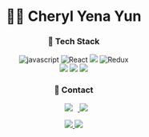 <div align="center">
    
# 🐱‍💻 Cheryl Yena Yun 

### 🧶 Tech Stack
![javascript](https://img.shields.io/badge/-JavaScript-F7E01C?&logo=JavaScript&logoColor=white)
![React](https://img.shields.io/badge/-React-61DAFB?&logo=react&logoColor=white)
<img src="https://img.shields.io/badge/TypeScript-3178C6?style=flat-square&logo=TypeScript&logoColor=white"/> 
![Redux](https://img.shields.io/badge/-Redux-764ABC?&logo=redux&logoColor=white)<br/>
<img src="https://img.shields.io/badge/CSS3-1572B6?style=flat-square&logo=CSS3&logoColor=white"/>
<img src="https://img.shields.io/badge/styled-components-DB7093?style=flat-square&logo=styled-components&logoColor=white"/>
    <img src="https://img.shields.io/badge/HTML5-E34F26?style=flat-square&logo=HTML5&logoColor=white"/>

### 🧲 Contact
    
<a href="mailto:cheryleduart@gmail.com">
    <img 
        src="https://img.shields.io/badge/-cheryleduart@gmail.com-c14438?style=flat-square&logo=Gmail&logoColor=white"
        style="height : auto; margin-left : 10px; margin-right : 10px;"
    />
</a>
    <a href='https://velog.io/@yena1025'><img src="https://img.shields.io/badge/velog-34e0a1?style=flat-square&logo=Vimeo&logoColor=white"/></a>

    
<br />

    
<p align='center'>
  <a href="mailto:cheryleduart@gmail.com"><img src="https://github-readme-stats.vercel.app/api?username=Yena-Yun&theme=dracula"/>
  <a href='https://velog.io/@yena1025'><img src="https://github-readme-stats.vercel.app/api/top-langs/?username=Yena-Yun&layout=compact&theme=dracula"/></a>
</p>
    
